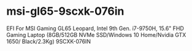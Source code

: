# msi-gl65-9scxk-076in
EFI For MSI Gaming GL65 Leopard, Intel 9th Gen. i7-9750H, 15.6" FHD Gaming Laptop (8GB/512GB NVMe SSD/Windows 10 Home/Nvidia GTX 1650/ Black/2.3Kg) 9SCXK-076IN
